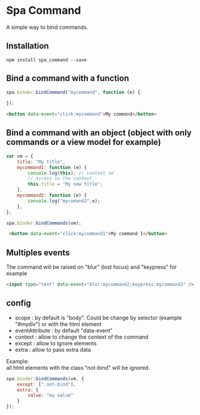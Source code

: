 # Spa Command

A simple way to bind commands.

## Installation

```
npm install spa_command --save
```

## Bind a command with a function

```js
spa.binder.bindCommand("mycommand", function (e) {
           
});
```

```html
<button data-event="click:mycommand">My command</button>
```

## Bind a command with an object (object with only commands or a view model for example)

```js
var vm = {
    title: "My title",
    mycommand1: function (e) {
        console.log(this); // context vm
        // access to the context
        this.title = "My new title";
    },
    mycommand2: function (e) {
        console.log("mycomand2",e);
    },
};

spa.binder.bindCommands(vm);
```

```html
 <button data-event="click:mycommand1">My command 1</button>
```

## Multiples events

The command will be raised on "blur" (lost focus) and "keypress" for example

```html
<input type="text" data-event="blur:mycommand2;keypress:mycommand2" />
```

## config

- scope : by default is "body". Could be change by selector (example "#mydiv") or with the html element
- eventAttribute : by default "data-event"
- context : allow to change the context of the command
- except : allow to ignore elements 
- extra : allow to pass extra data

Example:  
all html elements with the class "not-bind" will be ignored.

```js
spa.binder.bindCommands(vm, {
    except: [".not-bind"],
    extra: {
        value: "my value"
    }
});
```



